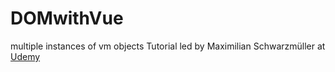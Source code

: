 # DOMwithVue
multiple instances of vm objects
Tutorial led by Maximilian Schwarzmüller at [Udemy](https://www.udemy.com/vuejs-2-the-complete-guide/)
